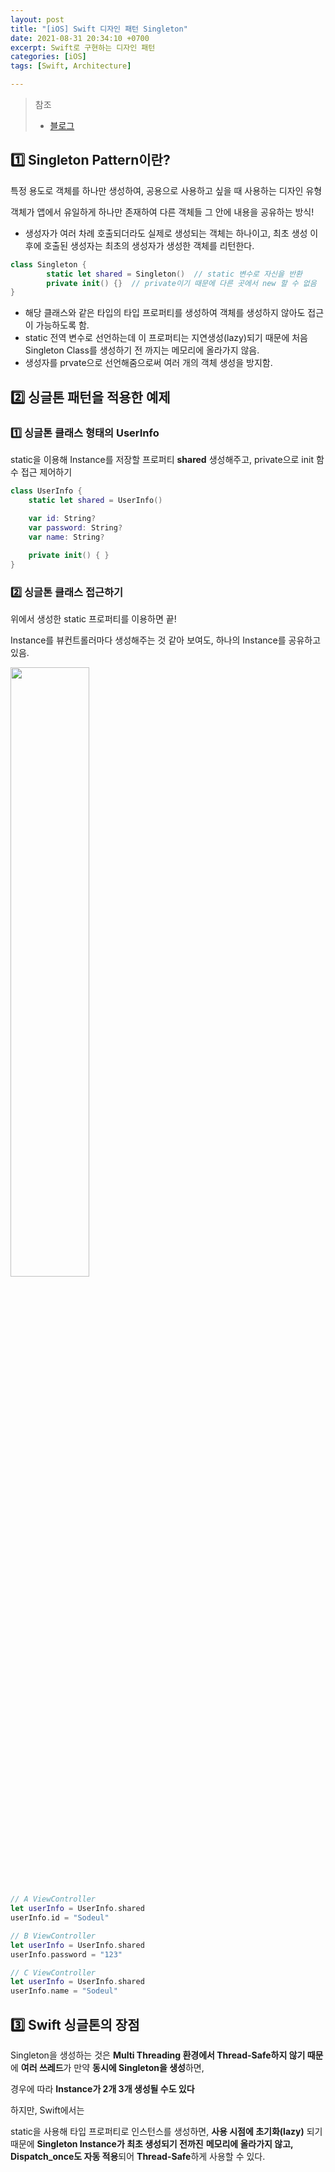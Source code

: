 ```yaml
---
layout: post
title: "[iOS] Swift 디자인 패턴 Singleton"
date: 2021-08-31 20:34:10 +0700
excerpt: Swift로 구현하는 디자인 패턴
categories: [iOS]
tags: [Swift, Architecture]

---
```


> 참조
>
> - [블로그](https://babbab2.tistory.com/66)

## 1️⃣ Singleton Pattern이란?

특정 용도로 객체를 하나만 생성하여, 공용으로 사용하고 싶을 때 사용하는 디자인 유형

객체가 앱에서 유일하게 하나만 존재하여 다른 객체들 그 안에 내용을 공유하는 방식!

- 생성자가 여러 차례 호출되더라도 실제로 생성되는 객체는 하나이고, 최초 생성 이후에 호출된 생성자는 최초의 생성자가 생성한 객체를 리턴한다.

``` swift
class Singleton {
		static let shared = Singleton()  // static 변수로 자신을 반환
		private init() {}  // private이기 때문에 다른 곳에서 new 할 수 없음
}
```

- 해당 클래스와 같은 타입의 타입 프로퍼티를 생성하여 객체를 생성하지 않아도 접근이 가능하도록 함.
- static 전역 변수로 선언하는데 이 프로퍼티는 지연생성(lazy)되기 때문에 처음 Singleton Class를 생성하기 전 까지는 메모리에 올라가지 않음.
- 생성자를 prvate으로 선언해줌으로써 여러 개의 객체 생성을 방지함.

## 2️⃣ 싱글톤 패턴을 적용한 예제

### 1️⃣ 싱글톤 클래스 형태의 UserInfo

static을 이용해 Instance를 저장할 프로퍼티 **shared** 생성해주고, private으로 init 함수 접근 제어하기

``` swift
class UserInfo {
    static let shared = UserInfo()

    var id: String?
    var password: String?
    var name: String?
  
  	private init() { }
}
```



### 2️⃣ 싱글톤 클래스 접근하기

위에서 생성한 static 프로퍼티를 이용하면 끝!

Instance를 뷰컨트롤러마다 생성해주는 것 같아 보여도, 하나의 Instance를 공유하고 있음.

<img src="https://img1.daumcdn.net/thumb/R1280x0/?scode=mtistory2&fname=https%3A%2F%2Fblog.kakaocdn.net%2Fdn%2FVmsQc%2FbtqOYt0xgaU%2Fk4fR7SVzSexrukeToKNAKk%2Fimg.png" width="50%" />

``` swift
// A ViewController
let userInfo = UserInfo.shared
userInfo.id = "Sodeul"
```

``` swift
// B ViewController
let userInfo = UserInfo.shared
userInfo.password = "123"
```

``` swift
// C ViewController
let userInfo = UserInfo.shared
userInfo.name = "Sodeul"
```

## 3️⃣ Swift 싱글톤의 장점

Singleton을 생성하는 것은 **Multi Threading 환경에서 Thread-Safe하지 않기 때문**에 **여러 쓰레드**가 만약 **동시에 Singleton을 생성**하면,

경우에 따라 **Instance가 2개 3개 생성될 수도 있다** 

하지만, Swift에서는

static을 사용해 타입 프로퍼티로 인스턴스를 생성하면, **사용 시점에 초기화(lazy)** 되기 때문에 **Singleton Instance가 최초 생성되기 전까진** **메모리에 올라가지 않고,** **Dispatch_once도 자동 적용**되어 **Thread-Safe**하게 사용할 수 있다.
